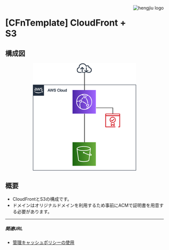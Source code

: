 <a href="https://www.hengjiu.jp">
    <img src="https://www.hengjiu.jp/img/retina/header_logo@2x.jpg" alt="hengjiu logo" title="hengjiu" align="right" height="50" />
</a>

# [CFnTemplate] CloudFront + S3

## 構成図
<div align="center">
<img src="./img/architecture.png" alt="属性" title="architecture">
</div>


## 概要
- CloudFrontとS3の構成です。
- ドメインはオリジナルドメインを利用するため事前にACMで証明書を用意する必要があります。


---
##### 関連URL
- [管理キャッシュポリシーの使用](https://docs.aws.amazon.com/ja_jp/AmazonCloudFront/latest/DeveloperGuide/using-managed-cache-policies.html)


